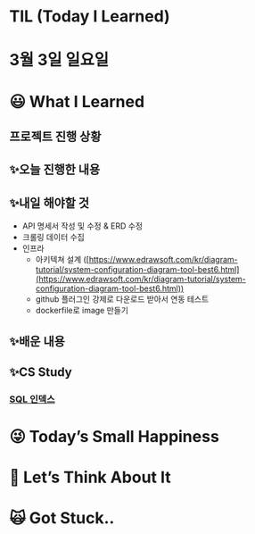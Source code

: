 # TIL (Today I Learned)

# 3월 3일 일요일

# 😃 What I Learned

## 프로젝트 진행 상황

## ✨오늘 진행한 내용

## ✨내일 해야할 것

- API 명세서 작성 및 수정 & ERD 수정
- 크롤링 데이터 수집
- 인프라
    - 아키텍쳐 설계 ([https://www.edrawsoft.com/kr/diagram-tutorial/system-configuration-diagram-tool-best6.html](https://www.edrawsoft.com/kr/diagram-tutorial/system-configuration-diagram-tool-best6.html))
    - github 플러그인 강제로 다운로드 받아서 연동 테스트
    - dockerfile로 image 만들기

## ✨배운 내용

## ✨CS Study

### [SQL 인덱스](https://www.notion.so/SQL-cd6845e22ee64e0f89aea3c92faf6e13?pvs=21)

# 😜 Today’s Small Happiness

# 🧐 Let’s Think About It

# 🙀 Got Stuck..